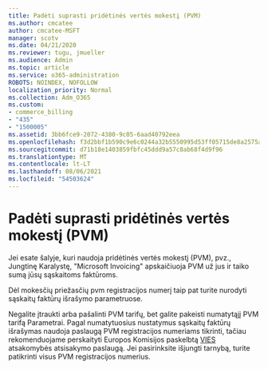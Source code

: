 ```yaml
---
title: Padėti suprasti pridėtinės vertės mokestį (PVM)
ms.author: cmcatee
author: cmcatee-MSFT
manager: scotv
ms.date: 04/21/2020
ms.reviewer: tugu, jmueller
ms.audience: Admin
ms.topic: article
ms.service: o365-administration
ROBOTS: NOINDEX, NOFOLLOW
localization_priority: Normal
ms.collection: Adm_O365
ms.custom:
- commerce_billing
- "435"
- "1500005"
ms.assetid: 3bb6fce9-2072-4380-9c05-6aad40792eea
ms.openlocfilehash: f3d2bbf1b590c9e6c0244a32b5550995d53ff05715de8a2575aa08052061de15
ms.sourcegitcommit: d71b18e1403859fbfc45ddd9a57c8ab68f4d9f96
ms.translationtype: MT
ms.contentlocale: lt-LT
ms.lasthandoff: 08/06/2021
ms.locfileid: "54503624"
---
```

# <a name="help-understanding-value-added-tax-vat"></a>Padėti suprasti pridėtinės vertės mokestį (PVM)

Jei esate šalyje, kuri naudoja pridėtinės vertės mokestį (PVM), pvz., Jungtinę Karalystę, "Microsoft Invoicing" apskaičiuoja PVM už jus ir taiko sumą jūsų sąskaitoms faktūroms.
  
Dėl mokesčių priežasčių pvm registracijos numerį taip pat turite nurodyti sąskaitų faktūrų išrašymo parametruose.
  
Negalite įtraukti arba pašalinti PVM tarifų, bet galite pakeisti numatytąjį PVM tarifą Parametrai. Pagal numatytuosius nustatymus sąskaitų faktūrų išrašymas naudoja paslaugą PVM registracijos numeriams tikrinti, tačiau rekomenduojame perskaityti Europos Komisijos paskelbtą [VIES](https://go.microsoft.com/fwlink/?LinkID=841741) atsakomybės atsisakymo paslaugą. Jei pasirinksite išjungti tarnybą, turite patikrinti visus PVM registracijos numerius.
